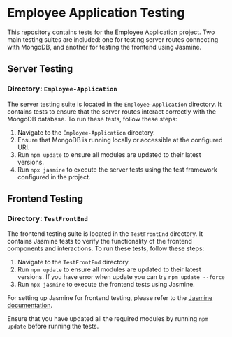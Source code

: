 # Employee Application Testing

This repository contains tests for the Employee Application project. Two main testing suites are included: one for testing server routes connecting with MongoDB, and another for testing the frontend using Jasmine.

## Server Testing

### Directory: `Employee-Application`

The server testing suite is located in the `Employee-Application` directory. It contains tests to ensure that the server routes interact correctly with the MongoDB database. To run these tests, follow these steps:

1. Navigate to the `Employee-Application` directory.
2. Ensure that MongoDB is running locally or accessible at the configured URI.
3. Run `npm update` to ensure all modules are updated to their latest versions.
4. Run `npx jasmine` to execute the server tests using the test framework configured in the project.

## Frontend Testing

### Directory: `TestFrontEnd`

The frontend testing suite is located in the `TestFrontEnd` directory. It contains Jasmine tests to verify the functionality of the frontend components and interactions. To run these tests, follow these steps:

1. Navigate to the `TestFrontEnd` directory.
2. Run `npm update` to ensure all modules are updated to their latest versions. If you have error when update you can try `npm update --force`
3. Run `npx jasmine` to execute the frontend tests using Jasmine.

For setting up Jasmine for frontend testing, please refer to the [Jasmine documentation](https://jasmine.github.io/setup/nodejs.html).

Ensure that you have updated all the required modules by running `npm update` before running the tests.

